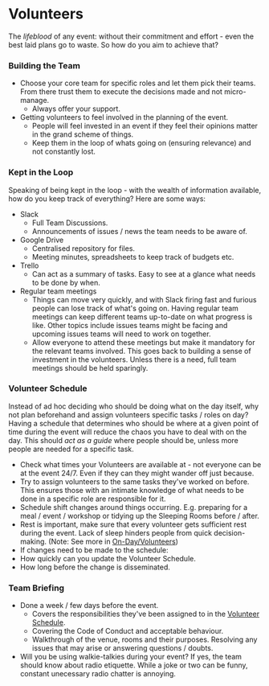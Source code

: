 # Volunteers

The *lifeblood* of any event: without their commitment and effort - even the best laid plans go to waste.  So how do you aim to achieve that?  

### Building the Team

- Choose your core team for specific roles and let them pick their teams.  From there trust them to execute the decisions made and not micro-manage.  
  - Always offer your support.
- Getting volunteers to feel involved in the planning of the event.
  - People will feel invested in an event if they feel their opinions matter in the grand scheme of things.
  - Keep them in the loop of whats going on (ensuring relevance) and not constantly lost.


### Kept in the Loop

Speaking of being kept in the loop - with the wealth of information available, how do you keep track of everything?  Here are some ways:

- Slack
  - Full Team Discussions.
  - Announcements of issues / news the team needs to be aware of.
- Google Drive
  - Centralised repository for files.
  - Meeting minutes, spreadsheets to keep track of budgets etc.
- Trello
  - Can act as a summary of tasks.  Easy to see at a glance what needs to be done by when.
- Regular team meetings
  - Things can move very quickly, and with Slack firing fast and furious people can lose track of what's going on.  Having regular team meetings can keep different teams up-to-date on what progress is like.  Other topics include issues teams might be facing and upcoming issues teams will need to work on together.
  - Allow everyone to attend these meetings but make it mandatory for the relevant teams involved.  This goes back to building a sense of investment in the volunteers.  Unless there is a need, full team meetings should be held sparingly.


### Volunteer Schedule

Instead of ad hoc deciding who should be doing what on the day itself, why not plan beforehand and assign volunteers specific tasks / roles on day?  Having a schedule that determines who should be where at a given point of time during the event will reduce the chaos you have to deal with on the day.  This should *act as a guide* where people should be, unless more people are needed for a specific task.

- Check what times your Volunteers are available at - not everyone can be at the event 24/7. Even if they can they might wander off just because.
- Try to assign volunteers to the same tasks they've worked on before.  This ensures those with an intimate knowledge of what needs to be done in a specific role are responsible for it.
- Schedule shift changes around things occurring. E.g. preparing for a meal / event / workshop or tidying up the Sleeping Rooms before / after.
- Rest is important, make sure that every volunteer gets sufficient rest during the event. Lack of sleep hinders people from quick decision-making.  (Note: See more in [On-Day/Volunteers](On-Day-Execution/Volunteers.md))
- If changes need to be made to the schedule:
 - How quickly can you update the Volunteer Schedule.
 - How long before the change is disseminated.


### Team Briefing

- Done a week / few days before the event.
  - Covers the responsibilities they've been assigned to in the [Volunteer Schedule](Pre-Event/Volunteers.md#Volunteer-Schedule).
  - Covering the Code of Conduct and acceptable behaviour.
  - Walkthrough of the venue, rooms and their purposes.  Resolving any issues that may arise or answering questions / doubts.
- Will you be using walkie-talkies during your event?  If yes, the team should know about radio etiquette.  While a joke or two can be funny, constant unecessary radio chatter is annoying. 